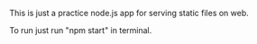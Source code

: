 This is just a practice node.js app for serving static files on web.

To run just run "npm start" in terminal.
